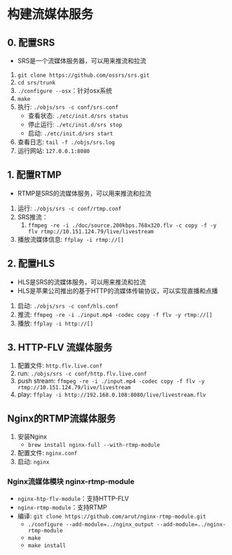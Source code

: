 # 构建流媒体服务

## 0. 配置SRS
- SRS是一个流媒体服务器，可以用来推流和拉流
1. `git clone https://github.com/ossrs/srs.git`
2. `cd srs/trunk`
3. `./configure --osx`：针对osx系统
4. `make`
5. 执行: `./objs/srs -c conf/srs.conf`
   - 查看状态: `./etc/init.d/srs status`
   - 停止运行: `./etc/init.d/srs stop`
   - 启动: `./etc/init.d/srs start`
6. 查看日志: `tail -f ./objs/srs.log`
7. 运行网站: `127.0.0.1:8080`

## 1. 配置RTMP
- RTMP是SRS的流媒体服务，可以用来推流和拉流
1. 运行: `./objs/srs -c conf/rtmp.conf`
2. SRS推流：
   1. `ffmpeg -re -i ./doc/source.200kbps.768x320.flv -c copy -f -y flv rtmp://10.151.124.79/live/livestream`
3. 播放流媒体信息: `ffplay -i rtmp://[]`

## 2. 配置HLS
- HLS是SRS的流媒体服务，可以用来推流和拉流
- HLS是苹果公司推出的基于HTTP的流媒体传输协议，可以实现直播和点播

1. 启动: `./objs/srs -c conf/hls.conf`
2. 推流: `ffmpeg -re -i ./input.mp4 -codec copy -f flv -y rtmp://[]`
3. 播放: `ffplay -i http://[]`

## 3. HTTP-FLV 流媒体服务
1. 配置文件: `http.flv.live.conf`
2. run: `./objs/srs -c conf/http.flv.live.conf`
3. push stream: `ffmpeg -re -i ./input.mp4 -codec copy -f flv -y rtmp://10.151.124.79/live/livestream`
4. play: `ffplay -i http://192.168.0.108:8080/live/livestream.flv`


## Nginx的RTMP流媒体服务
1. 安装Nginx
   - `brew install nginx-full --with-rtmp-module`
2. 配置文件: `nginx.conf`
3. 启动: `nginx`

### Nginx流媒体模块 nginx-rtmp-module
- `nginx-htp-flv-module`：支持HTTP-FLV
- `nginx-rtmp-module`：支持RTMP
- 编译: `git clone https://github.com/arut/nginx-rtmp-module.git`
  - `./configure --add-module=../nginx_output --add-module=../nginx-rtmp-module`
  - `make`
  - `make install`